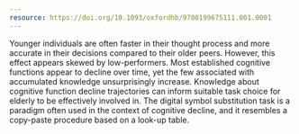 ```yaml
---
resource: https://doi.org/10.1093/oxfordhb/9780199675111.001.0001
---
```


Younger individuals are often faster in their thought process and more accurate in their decisions compared to their older peers. However, this effect appears skewed by low-performers. Most established cognitive functions appear to decline over time, yet the few associated with accumulated knowledge unsurprisingly increase. Knowledge about cognitive function decline trajectories can inform suitable task choice for elderly to be effectively involved in. The digital symbol substitution task is a paradigm often used in the context of cognitive decline, and it resembles a copy-paste procedure based on a look-up table.